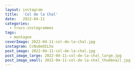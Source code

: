 ```yaml
---
layout: instagram
title:  'Col de la Chal'
date:   2022-04-11
categories: 
  - trucs-instagrammes
tags:
  - montagne
coverImage: 2022-04-11-col-de-la-chal.jpg
instagram: CcNu8eOILho
post_image: 2022-04-11-col-de-la-chal.jpg
post_image_large: 2022-04-11-col-de-la-chal_large.jpg
post_image_small: 2022-04-11-col-de-la-chal_thumbnail.jpg
---
```



